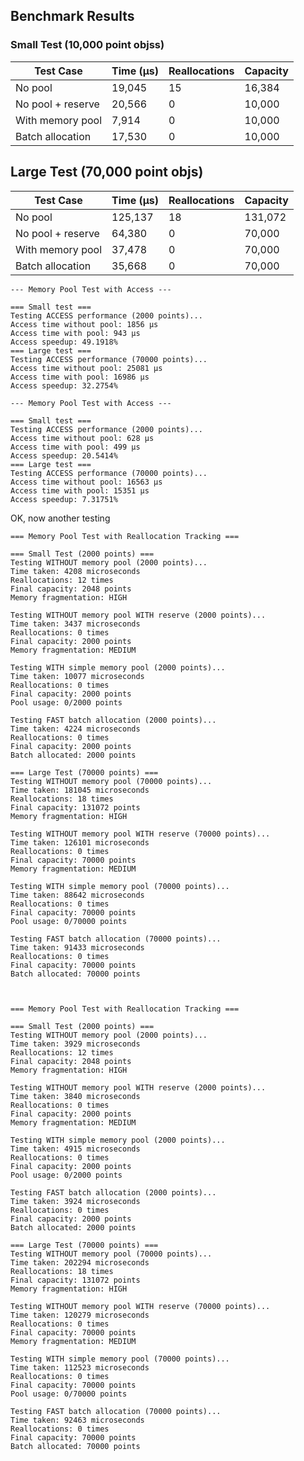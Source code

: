 ## Benchmark Results

### Small Test (10,000 point objss)

| Test Case            | Time (μs) | Reallocations | Capacity |
|----------------------|-----------|---------------|----------|
| No pool              | 19,045    | 15            | 16,384   |
| No pool + reserve    | 20,566    | 0             | 10,000   |
| With memory pool     | 7,914     | 0             | 10,000   |
| Batch allocation     | 17,530    | 0             | 10,000   |

## Large Test (70,000 point objs)

| Test Case            | Time (μs) | Reallocations | Capacity |
|----------------------|-----------|---------------|----------|
| No pool              | 125,137   | 18            | 131,072  |
| No pool + reserve    | 64,380    | 0             | 70,000   |
| With memory pool     | 37,478    | 0             | 70,000   |
| Batch allocation     | 35,668    | 0             | 70,000   |

```
--- Memory Pool Test with Access ---

=== Small test ===
Testing ACCESS performance (2000 points)...
Access time without pool: 1856 μs
Access time with pool: 943 μs
Access speedup: 49.1918%
=== Large test ===
Testing ACCESS performance (70000 points)...
Access time without pool: 25081 μs
Access time with pool: 16986 μs
Access speedup: 32.2754%

--- Memory Pool Test with Access ---

=== Small test ===
Testing ACCESS performance (2000 points)...
Access time without pool: 628 μs
Access time with pool: 499 μs
Access speedup: 20.5414%
=== Large test ===
Testing ACCESS performance (70000 points)...
Access time without pool: 16563 μs
Access time with pool: 15351 μs
Access speedup: 7.31751%
```

OK, now another testing

```
=== Memory Pool Test with Reallocation Tracking ===

=== Small Test (2000 points) ===
Testing WITHOUT memory pool (2000 points)...
Time taken: 4208 microseconds
Reallocations: 12 times
Final capacity: 2048 points
Memory fragmentation: HIGH

Testing WITHOUT memory pool WITH reserve (2000 points)...
Time taken: 3437 microseconds
Reallocations: 0 times
Final capacity: 2000 points
Memory fragmentation: MEDIUM

Testing WITH simple memory pool (2000 points)...
Time taken: 10077 microseconds
Reallocations: 0 times
Final capacity: 2000 points
Pool usage: 0/2000 points

Testing FAST batch allocation (2000 points)...
Time taken: 4224 microseconds
Reallocations: 0 times
Final capacity: 2000 points
Batch allocated: 2000 points

=== Large Test (70000 points) ===
Testing WITHOUT memory pool (70000 points)...
Time taken: 181045 microseconds
Reallocations: 18 times
Final capacity: 131072 points
Memory fragmentation: HIGH

Testing WITHOUT memory pool WITH reserve (70000 points)...
Time taken: 126101 microseconds
Reallocations: 0 times
Final capacity: 70000 points
Memory fragmentation: MEDIUM

Testing WITH simple memory pool (70000 points)...
Time taken: 88642 microseconds
Reallocations: 0 times
Final capacity: 70000 points
Pool usage: 0/70000 points

Testing FAST batch allocation (70000 points)...
Time taken: 91433 microseconds
Reallocations: 0 times
Final capacity: 70000 points
Batch allocated: 70000 points



=== Memory Pool Test with Reallocation Tracking ===

=== Small Test (2000 points) ===
Testing WITHOUT memory pool (2000 points)...
Time taken: 3929 microseconds
Reallocations: 12 times
Final capacity: 2048 points
Memory fragmentation: HIGH

Testing WITHOUT memory pool WITH reserve (2000 points)...
Time taken: 3840 microseconds
Reallocations: 0 times
Final capacity: 2000 points
Memory fragmentation: MEDIUM

Testing WITH simple memory pool (2000 points)...
Time taken: 4915 microseconds
Reallocations: 0 times
Final capacity: 2000 points
Pool usage: 0/2000 points

Testing FAST batch allocation (2000 points)...
Time taken: 3924 microseconds
Reallocations: 0 times
Final capacity: 2000 points
Batch allocated: 2000 points

=== Large Test (70000 points) ===
Testing WITHOUT memory pool (70000 points)...
Time taken: 202294 microseconds
Reallocations: 18 times
Final capacity: 131072 points
Memory fragmentation: HIGH

Testing WITHOUT memory pool WITH reserve (70000 points)...
Time taken: 120279 microseconds
Reallocations: 0 times
Final capacity: 70000 points
Memory fragmentation: MEDIUM

Testing WITH simple memory pool (70000 points)...
Time taken: 112523 microseconds
Reallocations: 0 times
Final capacity: 70000 points
Pool usage: 0/70000 points

Testing FAST batch allocation (70000 points)...
Time taken: 92463 microseconds
Reallocations: 0 times
Final capacity: 70000 points
Batch allocated: 70000 points

```